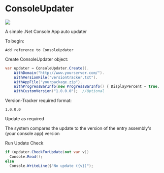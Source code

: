# ConsoleUpdater
<a href="https://www.nuget.org/packages/Josephus.ConsoleUpdater/1.2.0" alt="Nuget Package">
        <img src="https://img.shields.io/badge/Nuget-v1.2.0-blue" /></a>


A simple .Net Console App auto updater

To begin:
```
Add reference to ConsoleUpdater
```

Create ConsoleUpdater object:
```cs
var updater = ConsoleUpdater.Create().
    WithDomain("http://www.yourserver.com/").
    WithVersionFile("versiontracker.txt").
    WithAppFile("yourpackage.zip").
    WithProgressBarInfo(new ProgressBarInfo() { DisplayPercent = true, DisplaySpeed = true, CompleteColor = ConsoleColor.Yellow }). //See ProgressBarInfo for all options
    WithCustomVersion("1.0.0.0");  //Optional
```

Version-Tracker required format:
```
1.0.0.0
```
Update as required

The system compares the update to the version of the entry assembly's (your console app) version

Run Update Check
```cs
if (updater.CheckForUpdate(out var v))
  Console.Read();
else
  Console.WriteLine($"No update ({v})");
```
